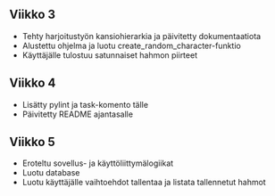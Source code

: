 ## Viikko 3

- Tehty harjoitustyön kansiohierarkia ja päivitetty dokumentaatiota
- Alustettu ohjelma ja luotu create_random_character-funktio
- Käyttäjälle tulostuu satunnaiset hahmon piirteet

## Viikko 4

- Lisätty pylint ja task-komento tälle
- Päivitetty README ajantasalle

## Viikko 5

- Eroteltu sovellus- ja käyttöliittymälogiikat
- Luotu database 
- Luotu käyttäjälle vaihtoehdot tallentaa ja listata tallennetut hahmot
